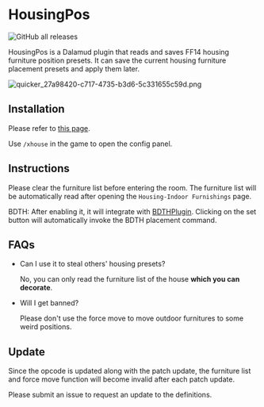 # HousingPos

![GitHub all releases](https://img.shields.io/github/downloads/Bluefissure/HousingPos/total)

HousingPos is a Dalamud plugin that reads and saves FF14 housing furniture position presets. It can save the current housing furniture placement presets and apply them later.

![quicker_27a98420-c717-4735-b3d6-5c331655c59d.png](https://i.loli.net/2021/01/18/GS6HkexFmKjJn5v.png)

## Installation

Please refer to [this page](https://github.com/Bluefissure/DalamudPlugins/tree/Bluefissure).

Use `/xhouse` in the game to open the config panel.

## Instructions

Please clear the furniture list before entering the room. The furniture list will be automatically read after opening the `Housing-Indoor Furnishings` page.

BDTH: After enabling it, it will integrate with [BDTHPlugin](https://github.com/LeonBlade/BDTHPlugin). Clicking on the set button will automatically invoke the BDTH placement command.


## FAQs

- Can I use it to steal others' housing presets?

  No, you can only read the furniture list of the house **which  you can decorate**.
  
- Will I get banned?

  Please don't use the force move to move outdoor furnitures to some weird positions.

## Update

Since the opcode is updated along with the patch update, the furniture list and force move function will become invalid after each patch update.

Please submit an issue to request an update to the definitions.
